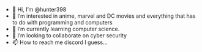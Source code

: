 - 👋 Hi, I’m @hunter398
- 👀 I’m interested in anime, marvel and DC movies and everything that has to do with programming and computers
- 🌱 I’m currently learning computer science.
- 💞️ I’m looking to collaborate on cyber security
- 📫 How to reach me discord I guess...

<!---
hunter398/hunter398 is a ✨ special ✨ repository because its `README.md` (this file) appears on your GitHub profile.
You can click the Preview link to take a look at your changes.
--->
